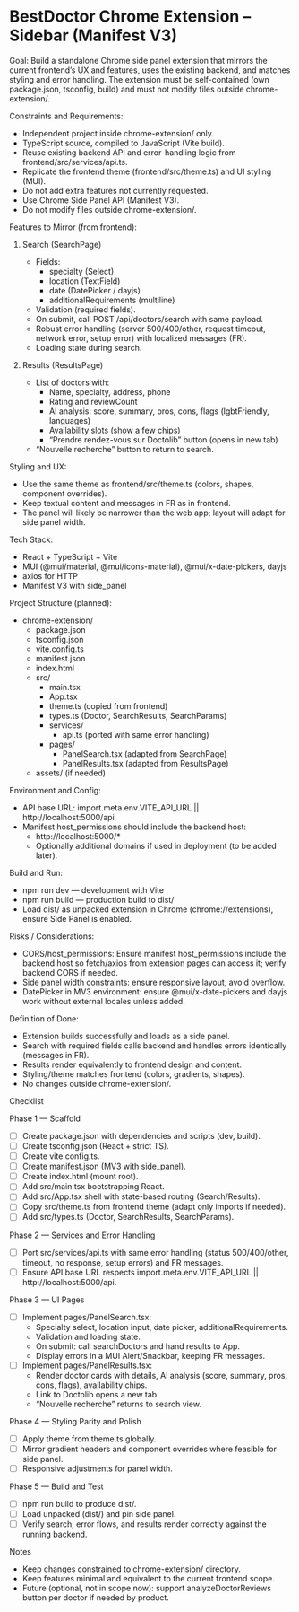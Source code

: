 # BestDoctor Chrome Extension – Sidebar (Manifest V3)

Goal:
Build a standalone Chrome side panel extension that mirrors the current frontend’s UX and features, uses the existing backend, and matches styling and error handling. The extension must be self-contained (own package.json, tsconfig, build) and must not modify files outside chrome-extension/.

Constraints and Requirements:

- Independent project inside chrome-extension/ only.
- TypeScript source, compiled to JavaScript (Vite build).
- Reuse existing backend API and error-handling logic from frontend/src/services/api.ts.
- Replicate the frontend theme (frontend/src/theme.ts) and UI styling (MUI).
- Do not add extra features not currently requested.
- Use Chrome Side Panel API (Manifest V3).
- Do not modify files outside chrome-extension/.

Features to Mirror (from frontend):

1. Search (SearchPage)

   - Fields:
     - specialty (Select)
     - location (TextField)
     - date (DatePicker / dayjs)
     - additionalRequirements (multiline)
   - Validation (required fields).
   - On submit, call POST /api/doctors/search with same payload.
   - Robust error handling (server 500/400/other, request timeout, network error, setup error) with localized messages (FR).
   - Loading state during search.

2. Results (ResultsPage)
   - List of doctors with:
     - Name, specialty, address, phone
     - Rating and reviewCount
     - AI analysis: score, summary, pros, cons, flags (lgbtFriendly, languages)
     - Availability slots (show a few chips)
     - “Prendre rendez-vous sur Doctolib” button (opens in new tab)
   - “Nouvelle recherche” button to return to search.

Styling and UX:

- Use the same theme as frontend/src/theme.ts (colors, shapes, component overrides).
- Keep textual content and messages in FR as in frontend.
- The panel will likely be narrower than the web app; layout will adapt for side panel width.

Tech Stack:

- React + TypeScript + Vite
- MUI (@mui/material, @mui/icons-material), @mui/x-date-pickers, dayjs
- axios for HTTP
- Manifest V3 with side_panel

Project Structure (planned):

- chrome-extension/
  - package.json
  - tsconfig.json
  - vite.config.ts
  - manifest.json
  - index.html
  - src/
    - main.tsx
    - App.tsx
    - theme.ts (copied from frontend)
    - types.ts (Doctor, SearchResults, SearchParams)
    - services/
      - api.ts (ported with same error handling)
    - pages/
      - PanelSearch.tsx (adapted from SearchPage)
      - PanelResults.tsx (adapted from ResultsPage)
  - assets/ (if needed)

Environment and Config:

- API base URL: import.meta.env.VITE_API_URL || http://localhost:5000/api
- Manifest host_permissions should include the backend host:
  - http://localhost:5000/\*
  - Optionally additional domains if used in deployment (to be added later).

Build and Run:

- npm run dev — development with Vite
- npm run build — production build to dist/
- Load dist/ as unpacked extension in Chrome (chrome://extensions), ensure Side Panel is enabled.

Risks / Considerations:

- CORS/host_permissions: Ensure manifest host_permissions include the backend host so fetch/axios from extension pages can access it; verify backend CORS if needed.
- Side panel width constraints: ensure responsive layout, avoid overflow.
- DatePicker in MV3 environment: ensure @mui/x-date-pickers and dayjs work without external locales unless added.

Definition of Done:

- Extension builds successfully and loads as a side panel.
- Search with required fields calls backend and handles errors identically (messages in FR).
- Results render equivalently to frontend design and content.
- Styling/theme matches frontend (colors, gradients, shapes).
- No changes outside chrome-extension/.

Checklist

Phase 1 — Scaffold

- [ ] Create package.json with dependencies and scripts (dev, build).
- [ ] Create tsconfig.json (React + strict TS).
- [ ] Create vite.config.ts.
- [ ] Create manifest.json (MV3 with side_panel).
- [ ] Create index.html (mount root).
- [ ] Add src/main.tsx bootstrapping React.
- [ ] Add src/App.tsx shell with state-based routing (Search/Results).
- [ ] Copy src/theme.ts from frontend theme (adapt only imports if needed).
- [ ] Add src/types.ts (Doctor, SearchResults, SearchParams).

Phase 2 — Services and Error Handling

- [ ] Port src/services/api.ts with same error handling (status 500/400/other, timeout, no response, setup errors) and FR messages.
- [ ] Ensure API base URL respects import.meta.env.VITE_API_URL || http://localhost:5000/api.

Phase 3 — UI Pages

- [ ] Implement pages/PanelSearch.tsx:
  - Specialty select, location input, date picker, additionalRequirements.
  - Validation and loading state.
  - On submit: call searchDoctors and hand results to App.
  - Display errors in a MUI Alert/Snackbar, keeping FR messages.
- [ ] Implement pages/PanelResults.tsx:
  - Render doctor cards with details, AI analysis (score, summary, pros, cons, flags), availability chips.
  - Link to Doctolib opens a new tab.
  - “Nouvelle recherche” returns to search view.

Phase 4 — Styling Parity and Polish

- [ ] Apply theme from theme.ts globally.
- [ ] Mirror gradient headers and component overrides where feasible for side panel.
- [ ] Responsive adjustments for panel width.

Phase 5 — Build and Test

- [ ] npm run build to produce dist/.
- [ ] Load unpacked (dist/) and pin side panel.
- [ ] Verify search, error flows, and results render correctly against the running backend.

Notes

- Keep changes constrained to chrome-extension/ directory.
- Keep features minimal and equivalent to the current frontend scope.
- Future (optional, not in scope now): support analyzeDoctorReviews button per doctor if needed by product.
